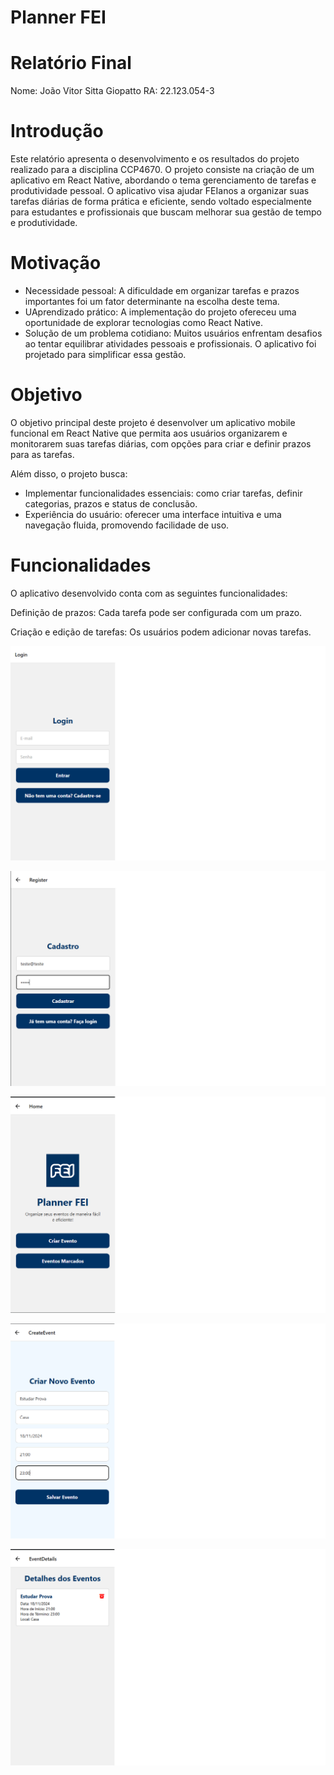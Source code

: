 # Planner FEI


# Relatório Final

Nome: João Vitor Sitta Giopatto
RA: 22.123.054-3

# Introdução

Este relatório apresenta o desenvolvimento e os resultados do projeto realizado para a disciplina CCP4670. O projeto consiste na criação de um aplicativo em React Native, abordando o tema gerenciamento de tarefas e produtividade pessoal. O aplicativo visa ajudar FEIanos a organizar suas tarefas diárias de forma prática e eficiente, sendo voltado especialmente para estudantes e profissionais que buscam melhorar sua gestão de tempo e produtividade.

# Motivação

- Necessidade pessoal: A dificuldade em organizar tarefas e prazos importantes foi um fator determinante na escolha deste tema.
- UAprendizado prático: A implementação do projeto ofereceu uma oportunidade de explorar tecnologias como React Native.
- Solução de um problema cotidiano: Muitos usuários enfrentam desafios ao tentar equilibrar atividades pessoais e profissionais. O aplicativo foi projetado para simplificar essa gestão.


# Objetivo

O objetivo principal deste projeto é desenvolver um aplicativo mobile funcional em React Native que permita aos usuários organizarem e monitorarem suas tarefas diárias, com opções para criar e definir prazos para as tarefas.

Além disso, o projeto busca:

- Implementar funcionalidades essenciais: como criar tarefas, definir categorias, prazos e status de conclusão.
- Experiência do usuário: oferecer uma interface intuitiva e uma navegação fluida, promovendo facilidade de uso.

# Funcionalidades

O aplicativo desenvolvido conta com as seguintes funcionalidades:

Definição de prazos: Cada tarefa pode ser configurada com um prazo.

Criação e edição de tarefas: Os usuários podem adicionar novas tarefas.

![Tela de Login](projeto-completo/assets/print1.png)

![Tela de Cadastro](projeto-completo/assets/print2.png)

![Tela do Menu do APP](projeto-completo/assets/print3.png)

![Tela de Criar Eventos](projeto-completo/assets/print4.png)

![Tela de Detalhes dos Eventos](projeto-completo/assets/pirnt5.png)

